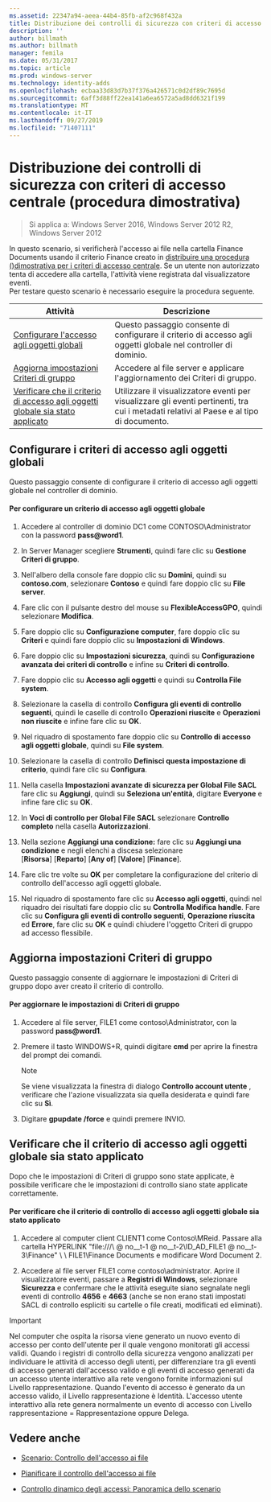 ```yaml
---
ms.assetid: 22347a94-aeea-44b4-85fb-af2c968f432a
title: Distribuzione dei controlli di sicurezza con criteri di accesso centrale (procedura dimostrativa)
description: ''
author: billmath
ms.author: billmath
manager: femila
ms.date: 05/31/2017
ms.topic: article
ms.prod: windows-server
ms.technology: identity-adds
ms.openlocfilehash: ecbaa33d83d7b37f376a426571c0d2df89c7695d
ms.sourcegitcommit: 6aff3d88ff22ea141a6ea6572a5ad8dd6321f199
ms.translationtype: MT
ms.contentlocale: it-IT
ms.lasthandoff: 09/27/2019
ms.locfileid: "71407111"
---
```

# <a name="deploy-security-auditing-with-central-audit-policies-demonstration-steps"></a>Distribuzione dei controlli di sicurezza con criteri di accesso centrale (procedura dimostrativa)

>Si applica a: Windows Server 2016, Windows Server 2012 R2, Windows Server 2012

In questo scenario, si verificherà l'accesso ai file nella cartella Finance Documents usando il criterio Finance creato in [distribuire una procedura &#40;&#41;dimostrativa per i criteri di accesso centrale](Deploy-a-Central-Access-Policy--Demonstration-Steps-.md). Se un utente non autorizzato tenta di accedere alla cartella, l'attività viene registrata dal visualizzatore eventi.   
 Per testare questo scenario è necessario eseguire la procedura seguente.  
  
|Attività|Descrizione|  
|--------|---------------|  
|[Configurare l'accesso agli oggetti globali](Deploy-Security-Auditing-with-Central-Audit-Policies--Demonstration-Steps-.md#BKMK_1)|Questo passaggio consente di configurare il criterio di accesso agli oggetti globale nel controller di dominio.|  
|[Aggiorna impostazioni Criteri di gruppo](Deploy-Security-Auditing-with-Central-Audit-Policies--Demonstration-Steps-.md#BKMK_2)|Accedere al file server e applicare l'aggiornamento dei Criteri di gruppo.|  
|[Verificare che il criterio di accesso agli oggetti globale sia stato applicato](Deploy-Security-Auditing-with-Central-Audit-Policies--Demonstration-Steps-.md#BKMK_3)|Utilizzare il visualizzatore eventi per visualizzare gli eventi pertinenti, tra cui i metadati relativi al Paese e al tipo di documento.|  
  
## <a name="BKMK_1"></a>Configurare i criteri di accesso agli oggetti globali  
Questo passaggio consente di configurare il criterio di accesso agli oggetti globale nel controller di dominio.  
  
#### <a name="to-configure-a-global-object-access-policy"></a>Per configurare un criterio di accesso agli oggetti globale  
  
1. Accedere al controller di dominio DC1 come CONTOSO\Administrator con la password <strong>pass@word1</strong>.  
  
2. In Server Manager scegliere **Strumenti**, quindi fare clic su **Gestione Criteri di gruppo**.  
  
3. Nell'albero della console fare doppio clic su **Domini**, quindi su **contoso.com**, selezionare **Contoso** e quindi fare doppio clic su **File server**.  
  
4. Fare clic con il pulsante destro del mouse su **FlexibleAccessGPO**, quindi selezionare **Modifica**.  
  
5. Fare doppio clic su **Configurazione computer**, fare doppio clic su **Criteri** e quindi fare doppio clic su **Impostazioni di Windows**.  
  
6. Fare doppio clic su **Impostazioni sicurezza**, quindi su **Configurazione avanzata dei criteri di controllo** e infine su **Criteri di controllo**.  
  
7. Fare doppio clic su **Accesso agli oggetti** e quindi su **Controlla File system**.  
  
8. Selezionare la casella di controllo **Configura gli eventi di controllo seguenti**, quindi le caselle di controllo **Operazioni riuscite** e **Operazioni non riuscite** e infine fare clic su **OK**.  
  
9. Nel riquadro di spostamento fare doppio clic su **Controllo di accesso agli oggetti globale**, quindi su **File system**.  
  
10. Selezionare la casella di controllo **Definisci questa impostazione di criterio**, quindi fare clic su **Configura**.  
  
11. Nella casella **Impostazioni avanzate di sicurezza per Global File SACL** fare clic su **Aggiungi**, quindi su **Seleziona un'entità**, digitare **Everyone** e infine fare clic su **OK**.  
  
12. In **Voci di controllo per Global File SACL** selezionare **Controllo completo** nella casella **Autorizzazioni**.  
  
13. Nella sezione **Aggiungi una condizione:** fare clic su **Aggiungi una condizione** e negli elenchi a discesa selezionare   
    [**Risorsa**] [**Reparto**] [**Any of**] [**Valore**] [**Finance**].  
  
14. Fare clic tre volte su **OK** per completare la configurazione del criterio di controllo dell'accesso agli oggetti globale.  
  
15. Nel riquadro di spostamento fare clic su **Accesso agli oggetti**, quindi nel riquadro dei risultati fare doppio clic su **Controlla Modifica handle**. Fare clic su **Configura gli eventi di controllo seguenti**, **Operazione riuscita** ed **Errore**, fare clic su **OK** e quindi chiudere l'oggetto Criteri di gruppo ad accesso flessibile.  
  
## <a name="BKMK_2"></a>Aggiorna impostazioni Criteri di gruppo  
Questo passaggio consente di aggiornare le impostazioni di Criteri di gruppo dopo aver creato il criterio di controllo.  
  
#### <a name="to-update-group-policy-settings"></a>Per aggiornare le impostazioni di Criteri di gruppo  
  
1. Accedere al file server, FILE1 come contoso\Administrator, con la password <strong>pass@word1</strong>.  
  
2. Premere il tasto WINDOWS+R, quindi digitare **cmd** per aprire la finestra del prompt dei comandi.  
  
   > [!NOTE]  
   > Se viene visualizzata la finestra di dialogo **Controllo account utente** , verificare che l'azione visualizzata sia quella desiderata e quindi fare clic su **Sì**.  
  
3. Digitare **gpupdate /force** e quindi premere INVIO.  
  
## <a name="BKMK_3"></a>Verificare che il criterio di accesso agli oggetti globale sia stato applicato  
Dopo che le impostazioni di Criteri di gruppo sono state applicate, è possibile verificare che le impostazioni di controllo siano state applicate correttamente.  
  
#### <a name="to-verify-that-the-global-object-access-policy-has-been-applied"></a>Per verificare che il criterio di controllo di accesso agli oggetti globale sia stato applicato  
  
1.  Accedere al computer client CLIENT1 come Contoso\MReid. Passare alla cartella HYPERLINK "file:///\\ @ no__t-1 @ no__t-2\ID_AD_FILE1 @ no__t-3\Finance" \\ \ FILE1\Finance Documents e modificare Word Document 2.  
  
2.  Accedere al file server FILE1 come contoso\administrator. Aprire il visualizzatore eventi, passare a **Registri di Windows**, selezionare **Sicurezza** e confermare che le attività eseguite siano segnalate negli eventi di controllo **4656** e **4663** (anche se non erano stati impostati SACL di controllo espliciti su cartelle o file creati, modificati ed eliminati).  
  
> [!IMPORTANT]  
> Nel computer che ospita la risorsa viene generato un nuovo evento di accesso per conto dell'utente per il quale vengono monitorati gli accessi validi. Quando i registri di controllo della sicurezza vengono analizzati per individuare le attività di accesso degli utenti, per differenziare tra gli eventi di accesso generati dall'accesso valido e gli eventi di accesso generati da un accesso utente interattivo alla rete vengono fornite informazioni sul Livello rappresentazione. Quando l'evento di accesso è generato da un accesso valido, il Livello rappresentazione è Identità. L'accesso utente interattivo alla rete genera normalmente un evento di accesso con Livello rappresentazione = Rappresentazione oppure Delega.  
  
## <a name="BKMK_Links"></a>Vedere anche  
  
-   [Scenario: Controllo dell'accesso ai file](Scenario--File-Access-Auditing.md)  
  
-   [Pianificare il controllo dell'accesso ai file](Plan-for-File-Access-Auditing.md)  
  
-   [Controllo dinamico degli accessi: Panoramica dello scenario](Dynamic-Access-Control--Scenario-Overview.md)  
  

